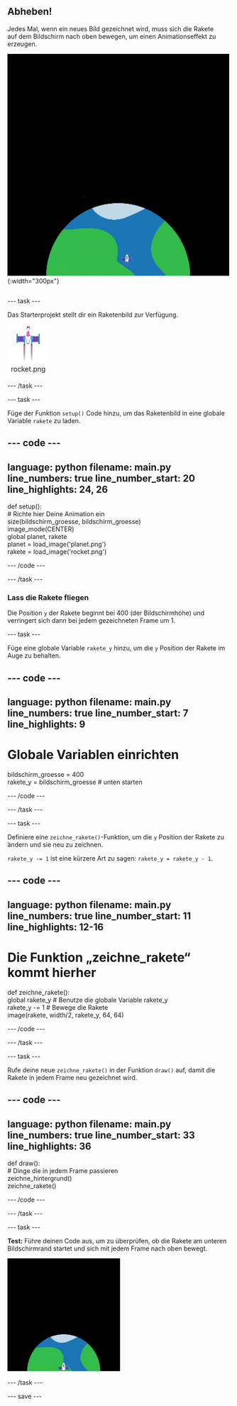 ## Abheben!

<div style="display: flex; flex-wrap: wrap">
<div style="flex-basis: 200px; flex-grow: 1; margin-right: 15px;">
Jedes Mal, wenn ein neues Bild gezeichnet wird, muss sich die Rakete auf dem Bildschirm nach oben bewegen, um einen Animationseffekt zu erzeugen.
</div>
<div>

![Eine Rakete, die mit gleichmäßiger Geschwindigkeit vom unteren zum oberen Bildschirmrand fliegt.](images/fly.gif){:width="300px"}

</div>
</div>

--- task ---

Das Starterprojekt stellt dir ein Raketenbild zur Verfügung.

![Bild der Rakete in der Bildergalerie des Code-Editors.](images/rocket_image.png)

--- /task ---

--- task ---

Füge der Funktion `setup()` Code hinzu, um das Raketenbild in eine globale Variable `rakete` zu laden.

--- code ---
---
language: python
filename: main.py
line_numbers: true
line_number_start: 20
line_highlights: 24, 26
---

def setup():   
    # Richte hier Deine Animation ein   
    size(bildschirm_groesse, bildschirm_groesse)   
    image_mode(CENTER)   
    global planet, rakete   
    planet = load_image('planet.png')    
    rakete = load_image('rocket.png')

--- /code ---

--- /task ---

### Lass die Rakete fliegen

Die Position `y` der Rakete beginnt bei 400 (der Bildschirmhöhe) und verringert sich dann bei jedem gezeichneten Frame um 1.

--- task ---

Füge eine globale Variable `rakete_y` hinzu, um die `y` Position der Rakete im Auge zu behalten.

--- code ---
---
language: python
filename: main.py
line_numbers: true
line_number_start: 7 
line_highlights: 9
---

# Globale Variablen einrichten
bildschirm_groesse = 400    
rakete_y = bildschirm_groesse # unten starten

--- /code ---

--- /task ---

--- task ---

Definiere eine `zeichne_rakete()`-Funktion, um die `y` Position der Rakete zu ändern und sie neu zu zeichnen.

`rakete_y -= 1` ist eine kürzere Art zu sagen: `rakete_y = rakete_y - 1`.

--- code ---
---
language: python
filename: main.py
line_numbers: true
line_number_start: 11 
line_highlights: 12-16 
---

# Die Funktion „zeichne_rakete“ kommt hierher
def zeichne_rakete():   
    global rakete_y  # Benutze die globale Variable rakete_y    
    rakete_y -= 1  # Bewege die Rakete    
    image(rakete, width/2, rakete_y, 64, 64)


--- /code ---

--- /task ---

--- task ---

Rufe deine neue `zeichne_rakete()` in der Funktion `draw()` auf, damit die Rakete in jedem Frame neu gezeichnet wird.

--- code ---
---
language: python
filename: main.py
line_numbers: true
line_number_start: 33 
line_highlights: 36 
---

def draw():   
    # Dinge die in jedem Frame passieren   
    zeichne_hintergrund()   
    zeichne_rakete()


--- /code ---

--- /task ---

--- task ---  

**Test:** Führe deinen Code aus, um zu überprüfen, ob die Rakete am unteren Bildschirmrand startet und sich mit jedem Frame nach oben bewegt.

![Animation der Rakete, die auf halber Höhe des Bildschirms fliegt.](images/rocket_fly.gif)

--- /task ---

--- save ---

